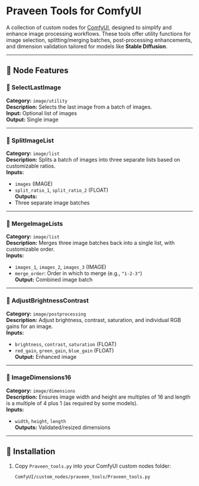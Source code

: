 # Praveen Tools for ComfyUI

A collection of custom nodes for [ComfyUI](https://github.com/comfyanonymous/ComfyUI), designed to simplify and enhance image processing workflows. These tools offer utility functions for image selection, splitting/merging batches, post-processing enhancements, and dimension validation tailored for models like **Stable Diffusion**.

---

## 🧩 Node Features

### 📌 SelectLastImage  
**Category:** `image/utility`  
**Description:** Selects the last image from a batch of images.  
**Input:** Optional list of images  
**Output:** Single image

---

### 📌 SplitImageList  
**Category:** `image/list`  
**Description:** Splits a batch of images into three separate lists based on customizable ratios.  
**Inputs:**  
- `images` (IMAGE)  
- `split_ratio_1`, `split_ratio_2` (FLOAT)  
**Outputs:**  
- Three separate image batches

---

### 📌 MergeImageLists  
**Category:** `image/list`  
**Description:** Merges three image batches back into a single list, with customizable order.  
**Inputs:**  
- `images_1`, `images_2`, `images_3` (IMAGE)  
- `merge_order`: Order in which to merge (e.g., `"1-2-3"`)  
**Output:** Combined image batch

---

### 📌 AdjustBrightnessContrast  
**Category:** `image/postprocessing`  
**Description:** Adjust brightness, contrast, saturation, and individual RGB gains for an image.  
**Inputs:**  
- `brightness`, `contrast`, `saturation` (FLOAT)  
- `red_gain`, `green_gain`, `blue_gain` (FLOAT)  
**Output:** Enhanced image

---

### 📌 ImageDimensions16  
**Category:** `image/dimensions`  
**Description:** Ensures image width and height are multiples of 16 and length is a multiple of 4 plus 1 (as required by some models).  
**Inputs:**  
- `width`, `height`, `length`  
**Outputs:** Validated/resized dimensions

---

## 🔧 Installation

1. Copy `Praveen_tools.py` into your ComfyUI custom nodes folder:
   ```bash
   ComfyUI/custom_nodes/praveen_tools/Praveen_tools.py
